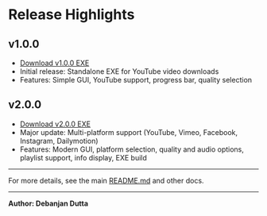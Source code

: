 # Release Highlights

## v1.0.0
- [Download v1.0.0 EXE](https://github.com/Debanjan110d/Youtube-Video-Downloader-/releases/tag/v1.0.0)
- Initial release: Standalone EXE for YouTube video downloads
- Features: Simple GUI, YouTube support, progress bar, quality selection

## v2.0.0
- [Download v2.0.0 EXE](https://github.com/Debanjan110d/Youtube-Video-Downloader-/releases/tag/v2.0.0)
- Major update: Multi-platform support (YouTube, Vimeo, Facebook, Instagram, Dailymotion)
- Features: Modern GUI, platform selection, quality and audio options, playlist support, info display, EXE build

---

For more details, see the main [README.md](../README.md) and other docs.

---
**Author: Debanjan Dutta**

